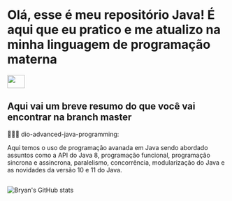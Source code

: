 # Olá, esse é meu repositório Java! É aqui que eu pratico e me atualizo na minha linguagem de programação materna

<div>
  <img align="center" height="30" width="40" src="https://cdn.jsdelivr.net/gh/devicons/devicon/icons/java/java-original.svg" style="max-width: 100%;">
</div>


## Aqui vai um breve resumo do que você vai encontrar na branch master

👨🏽‍💻 dio-advanced-java-programming: 

Aqui temos o uso de programação avanada em Java sendo abordado assuntos como a API do Java 8, programação funcional, programação sincrona e assincrona, paralelismo, concorrência, modularização do Java e as novidades da versão 10 e 11 do Java.
</div>

##

![Bryan's GitHub stats](https://github-readme-stats.vercel.app/api?username=bryan-cda&count_private=true&include_all_commits=true&theme=dark)


																		    

